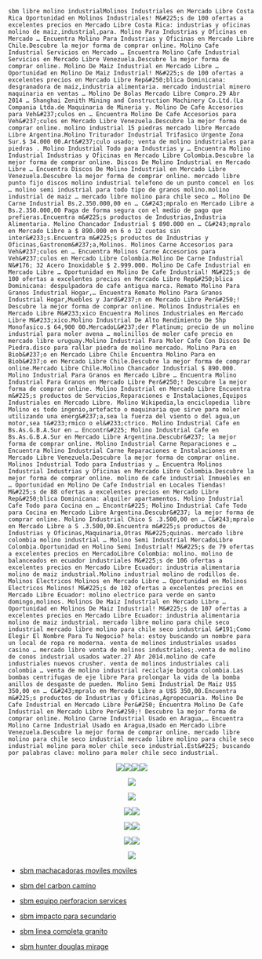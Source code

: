 
```
sbm libre molino industrialMolinos Industriales en Mercado Libre Costa Rica Oportunidad en Molinos Industriales! M&#225;s de 100 ofertas a excelentes precios en Mercado Libre Costa Rica: industrias y oficinas molino de maiz,industrial,para. Molino Para Industrias y Oficinas en Mercado … Encuentra Molino Para Industrias y Oficinas en Mercado Libre Chile.Descubre la mejor forma de comprar online. Molino Cafe Industrial Servicios en Mercado … Encuentra Molino Cafe Industrial Servicios en Mercado Libre Venezuela.Descubre la mejor forma de comprar online. Molino De Maiz Industrial en Mercado Libre … Oportunidad en Molino De Maiz Industrial! M&#225;s de 100 ofertas a excelentes precios en Mercado Libre Rep&#250;blica Dominicana: desgranadora de maiz,industria alimentaria. mercado industrial minero maquinaria en ventas … Molino De Bolas Mercado Libre Compro.29 Abr 2014 … Shanghai Zenith Mining and Construction Machinery Co.Ltd.(La Compania Ltda.de Maquinaria de Mineria y. Molino De Cafe Accesorios para Veh&#237;culos en … Encuentra Molino De Cafe Accesorios para Veh&#237;culos en Mercado Libre Venezuela.Descubre la mejor forma de comprar online. molino industrial 15 piedras mercado libre Mercado Libre Argentina.Molino Triturador Industrial Trifasico Urgente Zona Sur.$ 34.000 00.Art&#237;culo usado; venta de molino industriales para piedras . Molino Industrial Todo para Industrias y … Encuentra Molino Industrial Industrias y Oficinas en Mercado Libre Colombia.Descubre la mejor forma de comprar online. Discos De Molino Industrial en Mercado Libre … Encuentra Discos De Molino Industrial en Mercado Libre Venezuela.Descubre la mejor forma de comprar online. mercado libre punto fijo discos molino industrial telefono de un punto comcel en los … molino semi industrial para todo tipo de granos molino.molino industrial de maiz … mercado libre molino para chile seco … Molino De Carne Industrial Bs.2.350.000,00 en … C&#243;mpralo en Mercado Libre a Bs.2.350.000,00 Paga de forma segura con el medio de pago que prefieras.Encuentra m&#225;s productos de Industrias,Industria Alimentaria. Molino Chancador Industrial $ 890.000 en … C&#243;mpralo en Mercado Libre a $ 890.000 en 6 o 12 cuotas sin inter&#233;s.Encuentra m&#225;s productos de Industrias y Oficinas,Gastronom&#237;a,Molinos. Molinos Carne Accesorios para Veh&#237;culos en … Encuentra Molinos Carne Accesorios para Veh&#237;culos en Mercado Libre Colombia.Molino De Carne Industrial N&#176; 32 Acero Inoxidable $ 2.999.000. Molino De Cafe Industrial en Mercado Libre … Oportunidad en Molino De Cafe Industrial! M&#225;s de 100 ofertas a excelentes precios en Mercado Libre Rep&#250;blica Dominicana: despulpadora de cafe antigua marca. Remato Molino Para Granos Industrial Hogar,… Encuentra Remato Molino Para Granos Industrial Hogar,Muebles y Jard&#237;n en Mercado Libre Per&#250;! Descubre la mejor forma de comprar online. Molinos Industriales en Mercado Libre M&#233;xico Encuentra Molinos Industriales en Mercado Libre M&#233;xico.Molino Industrial De Alto Rendimiento De 5hp Monofasico.$ 64,900 00.MercadoL&#237;der Platinum; precio de un molino industrial para moler avena … molinillos de moler cafe precio en mercado libre uruguay.Molino Industrial Para Moler Cafe Con Discos De Piedra.disco para rallar piedra de molino mercado. Molino Para en Biob&#237;o en Mercado Libre Chile Encuentra Molino Para en Biob&#237;o en Mercado Libre Chile.Descubre la mejor forma de comprar online.Mercado Libre Chile.Molino Chancador Industrial $ 890.000. Molino Industrial Para Granos en Mercado Libre … Encuentra Molino Industrial Para Granos en Mercado Libre Per&#250;! Descubre la mejor forma de comprar online. Molino Industrial en Mercado Libre Encuentra m&#225;s productos de Servicios,Reparaciones e Instalaciones,Equipos Industriales en Mercado Libre. Molino Wikipedia,la enciclopedia libre Molino es todo ingenio,artefacto o maquinaria que sirve para moler utilizando una energ&#237;a,sea la fuerza del viento o del agua,un motor,sea t&#233;rmico o el&#233;ctrico. Molino Industrial Cafe en Bs.As.G.B.A.Sur en … Encontr&#225; Molino Industrial Cafe en Bs.As.G.B.A.Sur en Mercado Libre Argentina.Descubr&#237; la mejor forma de comprar online. Molino Industrial Carne Reparaciones e … Encuentra Molino Industrial Carne Reparaciones e Instalaciones en Mercado Libre Venezuela.Descubre la mejor forma de comprar online. Molinos Industrial Todo para Industrias y … Encuentra Molinos Industrial Industrias y Oficinas en Mercado Libre Colombia.Descubre la mejor forma de comprar online. molino de cafe industrial Inmuebles en … Oportunidad en Molino De Cafe Industrial en Locales Tiendas! M&#225;s de 88 ofertas a excelentes precios en Mercado Libre Rep&#250;blica Dominicana: alquiler apartamentos. Molino Industrial Cafe Todo para Cocina en … Encontr&#225; Molino Industrial Cafe Todo para Cocina en Mercado Libre Argentina.Descubr&#237; la mejor forma de comprar online. Molino Industrial Chico S .3.500,00 en … C&#243;mpralo en Mercado Libre a S .3.500,00.Encuentra m&#225;s productos de Industrias y Oficinas,Maquinaria,Otras M&#225;quinas. mercado libre colombia molino industrial … Molino Semi Industrial MercadoLibre Colombia.Oportunidad en Molino Semi Industrial! M&#225;s de 79 ofertas a excelentes precios en MercadoLibre Colombia: molino. molino de balanceados en ecuador industriales M&#225;s de 106 ofertas a excelentes precios en Mercado Libre Ecuador: industria alimentaria molino de maiz industrial.Molino industrial molino de rodillos de. Molinos Electricos Molinos en Mercado Libre … Oportunidad en Molinos Electricos Molinos! M&#225;s de 102 ofertas a excelentes precios en Mercado Libre Ecuador: molino electrico para verde en santo domingo,molinos. Molinos De Maiz Industrial en Mercado Libre … Oportunidad en Molinos De Maiz Industrial! M&#225;s de 107 ofertas a excelentes precios en Mercado Libre Ecuador: industria alimentaria molino de maiz industrial. mercado libre molino para chile seco industrial mercado libre molino para chile seco industrial &#191;Como Elegir El Nombre Para Tu Negocio? hola: estoy buscando un nombre para un local de ropa re moderna. venta de molinos industriales usados casino … mercado libre venta de molinos industriales;.venta de molino de conos industrial usados water.27 Abr 2014.molino de cafe industriales nuevos crusher. venta de molinos industriales cali colombia … venta de molino industrial reciclaje bogota colombia.Las bombas centrifugas de eje libre Para prolongar la vida de la bomba anillos de desgaste de pueden. Molino Semi Industrial De Maiz U$S 350,00 en … C&#243;mpralo en Mercado Libre a U$S 350,00.Encuentra m&#225;s productos de Industrias y Oficinas,Agropecuaria. Molino De Cafe Industrial en Mercado Libre Per&#250; Encuentra Molino De Cafe Industrial en Mercado Libre Per&#250;! Descubre la mejor forma de comprar online. Molino Carne Industrial Usado en Aragua,… Encuentra Molino Carne Industrial Usado en Aragua,Usado en Mercado Libre Venezuela.Descubre la mejor forma de comprar online. mercado libre molino para chile seco industrial mercado libre molino para chile seco industrial molino para moler chile seco industrial.Est&#225; buscando por palabras clave: molino para moler chile seco industrial. 
```

<div align="center">

<a href="https://es-mill.shibang-china.com/github&k=sbm+libre+molino+industrial"><img src="https://static.shibang-china.com/es/mill/index.jpg"></a><a href="https://es-mill.shibang-china.com/materials.htmlgithub&k=sbm+libre+molino+industrial"><img src="https://static.shibang-china.com/es/mill/materials.jpg"></a><a href="https://es-mill.shibang-china.com/about.htmlgithub&k=sbm+libre+molino+industrial"><img src="https://static.shibang-china.com/es/mill/about.jpg"></a><a href="https://es-mill.shibang-china.com/contact.htmlgithub&k=sbm+libre+molino+industrial"><img src="https://static.shibang-china.com/es/mill/contact.jpg"></a>

<a href="https://es-mill.shibang-china.com/github&k=sbm+libre+molino+industrial"><img src="https://static.shibang-china.com/es/mill/banner.jpg"></a>

<a href="https://swt.shibang-china.com/github&k=sbm+libre+molino+industrial"><img src="https://static.shibang-china.com/es/mill/chat.jpg"></a>

<a href="https://es-mill.shibang-china.com/products/vertical-roller-mill.htmlgithub&k=sbm+libre+molino+industrial"><img src="https://static.shibang-china.com/es/mill/vertical.jpg"></a><a href="https://es-mill.shibang-china.com/products/raymond-mill.htmlgithub&k=sbm+libre+molino+industrial"><img src="https://static.shibang-china.com/es/mill/raymond.jpg"></a>

<a href="https://es-mill.shibang-china.com/products/ultrafine-grinding-mill.htmlgithub&k=sbm+libre+molino+industrial"><img src="https://static.shibang-china.com/es/mill/ultrafine.jpg"></a><a href="https://es-mill.shibang-china.com/products/trapezium-grinding-mill.htmlgithub&k=sbm+libre+molino+industrial"><img src="https://static.shibang-china.com/es/mill/trapezium.jpg"></a>

<a href="https://es-mill.shibang-china.com/products/ball-mill.htmlgithub&k=sbm+libre+molino+industrial"><img src="https://static.shibang-china.com/es/mill/ball.jpg"></a><a href="https://es-mill.shibang-china.com/products/hammer-mill.htmlgithub&k=sbm+libre+molino+industrial"><img src="https://static.shibang-china.com/es/mill/hammer.jpg"></a>

<a href="https://swt.shibang-china.com/github&k=sbm+libre+molino+industrial"><img src="https://static.shibang-china.com/es/mill/case.jpg"></a>

</div>


* [sbm machacadoras moviles moviles](sbm%20machacadoras%20moviles%20moviles.md)

* [sbm del carbon camino](sbm%20del%20carbon%20camino.md)

* [sbm equipo perforacion services](sbm%20equipo%20perforacion%20services.md)

* [sbm impacto para secundario](sbm%20impacto%20para%20secundario.md)

* [sbm linea completa granito](sbm%20linea%20completa%20granito.md)

* [sbm hunter douglas mirage](sbm%20hunter%20douglas%20mirage.md)